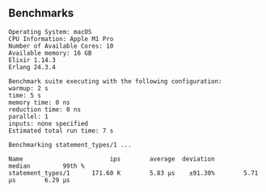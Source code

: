 <!--
SPDX-FileCopyrightText: 2025 Supabase <support@supabase.io>
SPDX-FileCopyrightText: 2025 Łukasz Niemier <~@hauleth.dev>

SPDX-License-Identifier: Apache-2.0
SPDX-License-Identifier: EUPL-1.2
-->

## Benchmarks

```
Operating System: macOS
CPU Information: Apple M1 Pro
Number of Available Cores: 10
Available memory: 16 GB
Elixir 1.14.3
Erlang 24.3.4

Benchmark suite executing with the following configuration:
warmup: 2 s
time: 5 s
memory time: 0 ns
reduction time: 0 ns
parallel: 1
inputs: none specified
Estimated total run time: 7 s

Benchmarking statement_types/1 ...

Name                        ips        average  deviation         median         99th %
statement_types/1      171.60 K        5.83 μs    ±91.30%        5.71 μs        6.29 μs
```